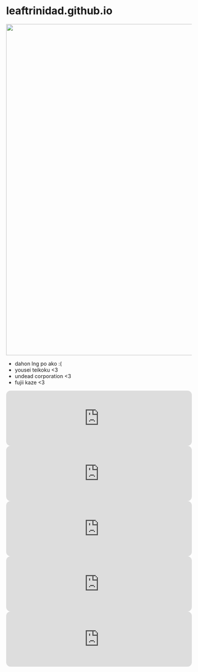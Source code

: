 # leaftrinidad.github.io

<img src="https://64.media.tumblr.com/ce2c0a1e4201e493dd272c0dc6eaaa6c/df8dc8d6798979e4-e7/s1280x1920/074143709ce70c50c4c9dda75af50345aac7f4a4.pnj" width=900>

- dahon lng po ako :(
- yousei teikoku <3
- undead corporation <3
- fujii kaze <3



<iframe style="border-radius:12px" src="https://open.spotify.com/embed/track/47IJAEuqiu4r1dEoEExfMA?utm_source=generator" width="100%" frameBorder="0" allowfullscreen="" allow="autoplay; clipboard-write; encrypted-media; fullscreen; picture-in-picture" loading="lazy"></iframe>

<iframe style="border-radius:12px" src="https://open.spotify.com/embed/track/7aTIDXNGJvpT5zcJ7y024Y?utm_source=generator" width="100%" frameBorder="0" allowfullscreen="" allow="autoplay; clipboard-write; encrypted-media; fullscreen; picture-in-picture" loading="lazy"></iframe>

<iframe style="border-radius:12px" src="https://open.spotify.com/embed/track/3ciqhcLmXP4hVGBD98QlEj?utm_source=generator" width="100%" frameBorder="0" allowfullscreen="" allow="autoplay; clipboard-write; encrypted-media; fullscreen; picture-in-picture" loading="lazy"></iframe>

<iframe style="border-radius:12px" src="https://open.spotify.com/embed/track/3OdkC5pG8vc26S26qHyBo8?utm_source=generator" width="100%" frameBorder="0" allowfullscreen="" allow="autoplay; clipboard-write; encrypted-media; fullscreen; picture-in-picture" loading="lazy"></iframe>

<iframe style="border-radius:12px" src="https://open.spotify.com/embed/track/0HYAsQwJIO6FLqpyTeD3l6?utm_source=generator&theme=0" width="100%" frameBorder="0" allowfullscreen="" allow="autoplay; clipboard-write; encrypted-media; fullscreen; picture-in-picture" loading="lazy"></iframe>
